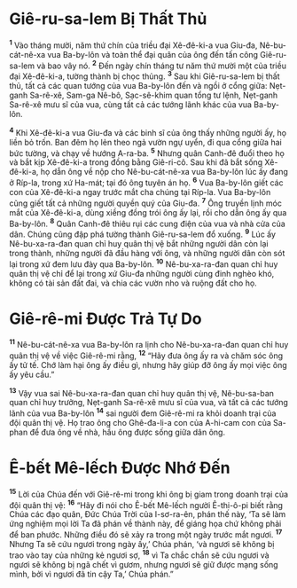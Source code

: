 # Giê-ru-sa-lem Bị Thất Thủ

<sup><b>1</b></sup> Vào tháng mười, năm thứ chín của triều đại Xê-đê-ki-a vua Giu-đa, Nê-bu-cát-nê-xa vua Ba-by-lôn và toàn thể đại quân của ông đến tấn công Giê-ru-sa-lem và bao vây nó. <sup><b>2</b></sup> Ðến ngày chín tháng tư năm thứ mười một của triều đại Xê-đê-ki-a, tường thành bị chọc thủng. <sup><b>3</b></sup> Sau khi Giê-ru-sa-lem bị thất thủ, tất cả các quan tướng của vua Ba-by-lôn đến và ngồi ở cổng giữa: Nẹt-ganh Sa-rê-xê, Sam-ga Nê-bô, Sạc-sê-khim quan tổng tư lệnh, Nẹt-ganh Sa-rê-xê mưu sĩ của vua, cùng tất cả các tướng lãnh khác của vua Ba-by-lôn.

<sup><b>4</b></sup> Khi Xê-đê-ki-a vua Giu-đa và các binh sĩ của ông thấy những người ấy, họ liền bỏ trốn. Ban đêm họ lẻn theo ngả vườn ngự uyển, đi qua cổng giữa hai bức tường, và chạy về hướng A-ra-ba. <sup><b>5</b></sup> Nhưng quân Canh-đê đuổi theo họ và bắt kịp Xê-đê-ki-a trong đồng bằng Giê-ri-cô. Sau khi đã bắt sống Xê-đê-ki-a, họ dẫn ông về nộp cho Nê-bu-cát-nê-xa vua Ba-by-lôn lúc ấy đang ở Ríp-la, trong xứ Ha-mát; tại đó ông tuyên án họ. <sup><b>6</b></sup> Vua Ba-by-lôn giết các con của Xê-đê-ki-a ngay trước mắt cha chúng tại Ríp-la. Vua Ba-by-lôn cũng giết tất cả những người quyền quý của Giu-đa. <sup><b>7</b></sup> Ông truyền lịnh móc mắt của Xê-đê-ki-a, dùng xiềng đồng trói ông ấy lại, rồi cho dẫn ông ấy qua Ba-by-lôn. <sup><b>8</b></sup> Quân Canh-đê thiêu rụi các cung điện của vua và nhà cửa của dân. Chúng cũng đập phá tường thành Giê-ru-sa-lem đổ xuống. <sup><b>9</b></sup> Lúc ấy Nê-bu-xa-ra-đan quan chỉ huy quân thị vệ bắt những người dân còn lại trong thành, những người đã đầu hàng với ông, và những người dân còn sót lại trong xứ đem lưu đày qua Ba-by-lôn. <sup><b>10</b></sup> Nê-bu-xa-ra-đan quan chỉ huy quân thị vệ chỉ để lại trong xứ Giu-đa những người cùng đinh nghèo khó, không có tài sản đất đai, và chia các vườn nho và ruộng đất cho họ.

# Giê-rê-mi Ðược Trả Tự Do

<sup><b>11</b></sup> Nê-bu-cát-nê-xa vua Ba-by-lôn ra lịnh cho Nê-bu-xa-ra-đan quan chỉ huy quân thị vệ về việc Giê-rê-mi rằng, <sup><b>12</b></sup> “Hãy đưa ông ấy ra và chăm sóc ông ấy tử tế. Chớ làm hại ông ấy điều gì, nhưng hãy giúp đỡ ông ấy mọi việc ông ấy yêu cầu.”

<sup><b>13</b></sup> Vậy vua sai Nê-bu-xa-ra-đan quan chỉ huy quân thị vệ, Nê-bu-sa-ban quan chỉ huy trưởng, Nẹt-ganh Sa-rê-xê mưu sĩ của vua, và tất cả các tướng lãnh của vua Ba-by-lôn <sup><b>14</b></sup> sai người đem Giê-rê-mi ra khỏi doanh trại của đội quân thị vệ. Họ trao ông cho Ghê-đa-li-a con của A-hi-cam con của Sa-phan để đưa ông về nhà, hầu ông được sống giữa dân ông.

# Ê-bết Mê-lếch Ðược Nhớ Ðến

<sup><b>15</b></sup> Lời của Chúa đến với Giê-rê-mi trong khi ông bị giam trong doanh trại của đội quân thị vệ: <sup><b>16</b></sup> “Hãy đi nói cho Ê-bết Mê-lếch người Ê-thi-ô-pi biết rằng Chúa các đạo quân, Ðức Chúa Trời của I-sơ-ra-ên, phán thế này, ‘Ta sẽ làm ứng nghiệm mọi lời Ta đã phán về thành này, để giáng họa chứ không phải để ban phước. Những điều đó sẽ xảy ra trong một ngày trước mắt ngươi. <sup><b>17</b></sup> Nhưng Ta sẽ cứu ngươi trong ngày ấy,’ Chúa phán, ‘và ngươi sẽ không bị trao vào tay của những kẻ ngươi sợ, <sup><b>18</b></sup> vì Ta chắc chắn sẽ cứu ngươi và ngươi sẽ không bị ngã chết vì gươm, nhưng ngươi sẽ giữ được mạng sống mình, bởi vì ngươi đã tin cậy Ta,’ Chúa phán.”
